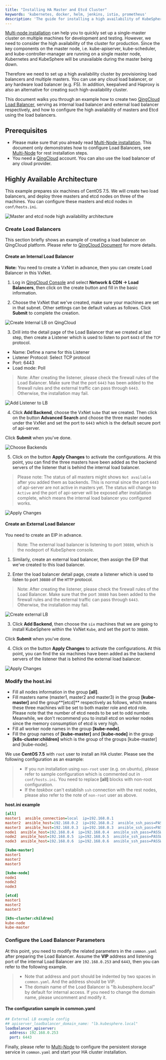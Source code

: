 ```yaml
---
title: "Installing HA Master and Etcd Cluster"
keywords: 'kubernetes, docker, helm, jenkins, istio, prometheus'
description: 'The guide for installing a high availability of KubeSphere cluster'
---
```


[Multi-node installation](../multi-node) can help you to quickly set up a single-master cluster on multiple machines for development and testing. However, we need to consider the high availability of the cluster for production. Since the key components on the master node, i.e. kube-apiserver, kube-scheduler, and kube-controller-manager are running on a single master node, Kubernetes and KubeSphere will be unavailable during the master being down.

Therefore we need to set up a high availability cluster by provisioning load balancers and multiple masters. You can use any cloud load balancer, or any hardware load balancer (e.g. F5). In addition, keepalved and Haproxy is also an alternative for creating such high-availability cluster.

This document walks you through an example how to create two [QingCloud Load Balancer](https://docs.qingcloud.com/product/network/loadbalancer), serving as internal load balancer and external load balancer respectively, and how to configure the high availability of masters and Etcd using the load balancers.

## Prerequisites

- Please make sure that you already read [Multi-Node installation](../multi-node). This document only demonstrates how to configure Load Balancers, see [Multi-Node](../multi-node) for rest installation steps.
- You need a [QingCloud](https://console.qingcloud.com/login) account. You can also use the load balancer of any cloud provider.

## Highly Available Architecture

This example prepares six machines of CentOS 7.5. We will create two load balancers, and deploy three masters and etcd nodes on three of the machines. You can configure these masters and etcd nodes in `conf/hosts.ini`.

![Master and etcd node high availability architecture](/master-ha-design.svg)

### Create Load Balancers

This section briefly shows an example of creating a load balancer on QingCloud platform. Please refer to [QingCloud Document](https://docs.qingcloud.com/product/network/loadbalancer) for more details.

#### Create an Internal Load Balancer

**Note:** You need to create a VxNet in advance, then you can create Load Balancer in this VxNet.

1. Log in [QingCloud Console](https://console.qingcloud.com/login) and select **Network & CDN → Load Balancers**, then click on the create button and fill in the basic information.

2. Choose the VxNet that we've created, make sure your machines are set in that subnet. Other settings can be default values as follows. Click **Submit** to complete the creation.

![Create Internal LB on QingCloud](https://pek3b.qingstor.com/kubesphere-docs/png/20200215224125.png)

3. Drill into the detail page of the Load Balancer that we created at last step, then create a Listener which is used to listen to port `6443` of the `TCP` protocol.

- Name: Define a name for this Listener
- Listener Protocol: Select TCP protocol
- Port: 6443
- Load mode: Poll

> Note: After creating the listener, please check the firewall rules of the Load Balancer. Make sure that the port `6443` has been added to the firewall rules and the external traffic can pass through `6443`. Otherwise, the installation may fail.

![Add Listener to LB](https://pek3b.qingstor.com/kubesphere-docs/png/20200215225205.png)

4. Click **Add Backend**, choose the VxNet `kube` that we created. Then click on the button **Advanced Search** and choose the three master nodes under the VxNet and set the port to `6443` which is the default secure port of api-server.

Click **Submit** when you've done.

![Choose Backends](https://pek3b.qingstor.com/kubesphere-docs/png/20200215225550.png)

5. Click on the button **Apply Changes** to activate the configurations. At this point, you can find the three masters have been added as the backend servers of the listener that is behind the internal load balancer.

> Please note: The status of all masters might shows `Not available` after you added them as backends. This is normal since the port `6443` of api-server are not active in masters yet. The status will change to `Active` and the port of api-server will be exposed after installation complete, which means the internal load balancer you configured works.

![Apply Changes](https://pek3b.qingstor.com/kubesphere-docs/png/20200215230107.png)

#### Create an External Load Balancer

You need to create an EIP in advance.

> Note: The external load balancer is listening to port `30880`, which is the nodeport of KubeSphere console.

1. Similarly, create an external load balancer, then assign the EIP that we've created to this load balancer.

2. Enter the load balancer detail page, create a listener which is used to listen to port `30880` of the `HTTP` protocol.

> Note: After creating the listener, please check the firewall rules of the Load Balancer. Make sure that the port `30880` has been added to the firewall rules and the external traffic can pass through `6443`. Otherwise, the installation may fail.

![Create external LB](https://pek3b.qingstor.com/kubesphere-docs/png/20200215232114.png)

3. Click **Add Backend**, then choose the `six` machines that we are going to install KubeSphere within the VxNet `Kube`, and set the port to `30880`.

Click **Submit** when you've done.

4. Click on the button **Apply Changes** to activate the configurations. At this point, you can find the six machines have been added as the backend servers of the listener that is behind the external load balancer.

![Apply Changes](https://pek3b.qingstor.com/kubesphere-docs/png/20200215232445.png)

### Modify the host.ini

- Fill all nodes information in the group **[all]**.
- Fill masters name (master1, master2 and master3) in the group **[kube-master]** and the group**[etcd]** respectively as follows, which means these three machines will be set to both master role and etcd role. Please note that the number of etcd needs to be set to odd number. Meanwhile, we don't recommend you to install etcd on worker nodes since the memory consumption of etcd is very high.
- Fill all worker node names in the group **[kube-node]**.
- Fill the group names of **[kube-master]** and **[kube-node]** in the group **[k8s-cluster:children]** which is the group of the groups [kube-master] and [kube-node].

We use **CentOS 7.5** with `root` user to install an HA cluster. Please see the following configuration as an example:

> - If you run installation using `non-root` user (e.g. on ubuntu), please refer to sample configuration which is commented out in `conf/hosts.ini`. You need to replace **[all]** blocks with non-root configuration.
> - If the _taskbox_ can't establish `ssh` connection with the rest nodes, please also refer to the note of `non-root` user as above.

**host.ini example**

```ini
[all]
master1  ansible_connection=local  ip=192.168.0.1
master2  ansible_host=192.168.0.2  ip=192.168.0.2  ansible_ssh_pass=PASSWORD
master3  ansible_host=192.168.0.3  ip=192.168.0.3  ansible_ssh_pass=PASSWORD
node1  ansible_host=192.168.0.4  ip=192.168.0.4  ansible_ssh_pass=PASSWORD
node2  ansible_host=192.168.0.5  ip=192.168.0.5  ansible_ssh_pass=PASSWORD
node3  ansible_host=192.168.0.6  ip=192.168.0.6  ansible_ssh_pass=PASSWORD

[kube-master]
master1
master2
master3

[kube-node]
node1
node2
node3

[etcd]
master1
master2
master3

[k8s-cluster:children]
kube-node
kube-master
```

### Configure the Load Balancer Parameters

At this point, you need to modify the related parameters in the `common.yaml` after preparing the Load Balancer. Assume the **VIP** address and listening port of the internal Load Balancer are `192.168.0.253` and `6443`, then you can refer to the following example.

> - Note that address and port should be indented by two spaces in `common.yaml`. And the address should be VIP.
> - The domain name of the Load Balancer is "lb.kubesphere.local" by default for internal access. If you need to change the domain name, please uncomment and modify it.

#### The configuration sample in common.yaml

```yaml
## External LB example config
## apiserver_loadbalancer_domain_name: "lb.kubesphere.local"
loadbalancer_apiserver:
  address: 192.168.0.253
  port: 6443
```

Finally, please refer to [Multi-Node](../multi-node) to configure the persistent storage service in `common.yaml` and start your HA cluster installation.
